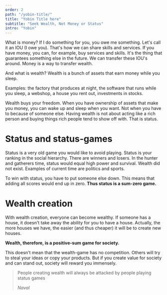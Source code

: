 ```yaml
---
order: 2
path: "/yobin-title/"
title: "Yobin Title here"
subtitle: "Seek Wealth, Not Money or Status"
intro: "Yobin"
---
```


What is money? If I do something for you, you owe me something. Let's call it an IOU (I owe you). That's how we can share skills and services. If you have money, you can, for example, buy services and skills. It's the thing that guarantees something else in the future. We can transfer these IOU's around. Money is a way to transfer wealth.

And what is wealth? Wealth is a bunch of assets that earn money while you sleep.

Examples: the factory that produces at night, the software that runs while you sleep, a webshop, a house you rent out, investments in stocks.

Wealth buys your freedom. When you have ownership of assets that make you money, you can wake up and sleep when you want. Not when you have to because of someone else. Having wealth is not about acting like a rich person and buying things rich people tend to show off with. That is status.


# Status and status-games

Status is a very old game you would like to avoid playing. Status is your ranking in the social hierarchy. There are winners and losers. In the hunter and gatherers time, status would equal high power and survival. Wealth did not exist. Examples of current time are politics and sports.

To win with status, you have to put someone else down. This means that adding all scores would end up in zero. **Thus status is a sum-zero game.**

# Wealth creation
With wealth creation, everyone can become wealthy. If someone has a house, it doesn't take away the ability for you to have a house. Actually, the more houses we have, the easier (and thus cheaper) it will be to create new houses.

**Wealth, therefore, is a positive-sum game for society.**

This doesn't mean that the wealth-game has no competition. Others will try to steal your ideas or copy your products. But if you create value for society and can stand out, society will reward you immensely.

> People creating wealth will always be attacked by people playing status games 
> 
> <cite>Naval</cite>